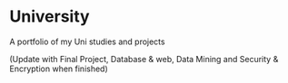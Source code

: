 # University

A portfolio of my Uni studies and projects

(Update with Final Project, Database & web, Data Mining and Security & Encryption when finished)
